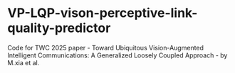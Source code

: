 # VP-LQP-vison-perceptive-link-quality-predictor
Code for TWC 2025 paper - Toward Ubiquitous Vision-Augmented Intelligent Communications: A Generalized Loosely Coupled Approach - by M.xia et al.
